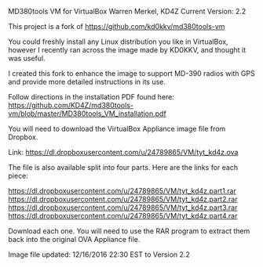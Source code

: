 MD380tools VM for VirtualBox
Warren Merkel, KD4Z
Current Version: 2.2

This project is a fork of https://github.com/kd0kkv/md380tools-vm

You could freshly install any Linux distribution you like in VirtualBox, 
however I recently ran across the image made by KD0KKV, and thought it was useful.

I created this fork to enhance the image to support MD-390 radios with GPS and
provide more detailed instructions in its use.

Follow directions in the installation PDF found here:
https://github.com/KD4Z/md380tools-vm/blob/master/MD380tools_VM_installation.pdf

You will need to download the VirtualBox Appliance image file from Dropbox.

Link:   https://dl.dropboxusercontent.com/u/24789865/VM/tyt_kd4z.ova  

The file is also available split into four parts.
Here are the links for each piece:

https://dl.dropboxusercontent.com/u/24789865/VM/tyt_kd4z.part1.rar
https://dl.dropboxusercontent.com/u/24789865/VM/tyt_kd4z.part2.rar
https://dl.dropboxusercontent.com/u/24789865/VM/tyt_kd4z.part3.rar
https://dl.dropboxusercontent.com/u/24789865/VM/tyt_kd4z.part4.rar

Download each one.  You will need to use the RAR program to extract them
back into the original OVA Appliance file.

Image file updated:	 12/16/2016 22:30 EST to Version 2.2






